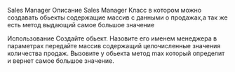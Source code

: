 Sales Manager
Описание
Sales Manager Класс в котором можно создавать обьекты содержащие массив с данными о продажах,а так же есть метод выдающий самое большое значение

Использование
Создайте обьект. Назовите его именем менеджера в параметрах передайте массив содержащий целочисленные значения количества продаж.
Вызовите у обьекта метод max который определит и вернет самое большое значение.
